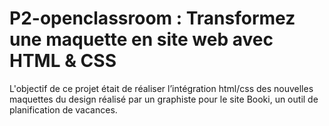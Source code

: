 # P2-openclassroom : Transformez une maquette en site web avec HTML & CSS
L'objectif de ce projet était de réaliser l’intégration html/css des nouvelles maquettes du design réalisé par un graphiste pour le site Booki, un outil de planification de vacances. 
